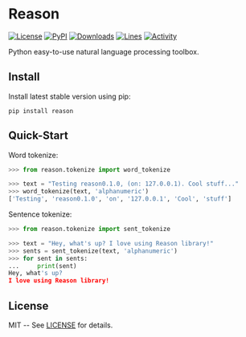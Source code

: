 # Reason

[![License](https://img.shields.io/pypi/l/reason.svg)](https://github.com/alisoltanirad/Reason/blob/main/LICENSE)
[![PyPI](https://img.shields.io/pypi/v/reason.svg)](https://pypi.org/project/reason/)
[![Downloads](https://img.shields.io/pypi/dw/reason)](https://pypi.org/project/reason/)
[![Lines](https://img.shields.io/tokei/lines/github/alisoltanirad/reason)](https://github.com/alisoltanirad/Reason/)
[![Activity](https://img.shields.io/github/last-commit/alisoltanirad/reason)](https://github.com/alisoltanirad/Reason/)

Python easy-to-use natural language processing toolbox.

## Install

Install latest stable version using pip:
```
pip install reason
```

## Quick-Start

Word tokenize:
```python
>>> from reason.tokenize import word_tokenize

>>> text = "Testing reason0.1.0, (on: 127.0.0.1). Cool stuff..."
>>> word_tokenize(text, 'alphanumeric')
['Testing', 'reason0.1.0', 'on', '127.0.0.1', 'Cool', 'stuff']
```

Sentence tokenize:
```python
>>> from reason.tokenize import sent_tokenize

>>> text = "Hey, what's up? I love using Reason library!"
>>> sents = sent_tokenize(text, 'alphanumeric')
>>> for sent in sents:
...     print(sent)
Hey, what's up?
I love using Reason library!
```

## License

MIT -- See [LICENSE](https://github.com/alisoltanirad/Reason/blob/main/LICENSE) 
for details.
